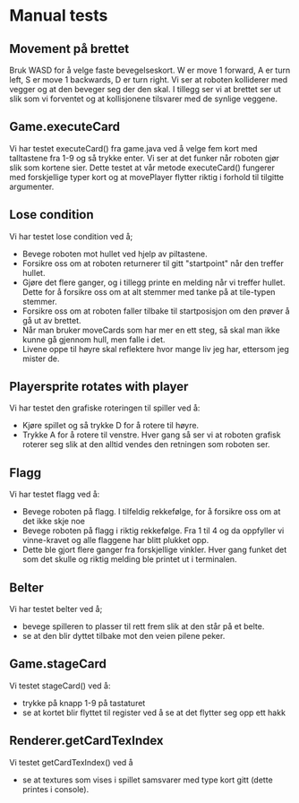 # Manual tests

## Movement på brettet
Bruk WASD for å velge faste bevegelseskort. W er move 1 forward, A er turn left, S er move 1 backwards, D er turn right. Vi ser at roboten kolliderer med vegger og at den beveger seg der den skal. I tillegg ser vi at brettet ser ut slik som vi forventet og at kollisjonene tilsvarer med de synlige veggene.

## Game.executeCard
Vi har testet executeCard() fra game.java ved å velge fem kort med talltastene fra 1-9 og så trykke enter. Vi ser at det funker når roboten gjør slik som kortene sier. Dette testet at vår metode executeCard() fungerer med forskjellige typer kort og at movePlayer flytter riktig i forhold til tilgitte argumenter.
 
 ## Lose condition
 Vi har testet lose condition ved å;
 - Bevege roboten mot hullet ved hjelp av piltastene.
 - Forsikre oss om at roboten returnerer til gitt "startpoint" når den treffer hullet.
 - Gjøre det flere ganger, og i tillegg printe en melding når vi treffer hullet. Dette for å forsikre oss om at alt stemmer med tanke på at tile-typen stemmer.
 - Forsikre oss om at roboten faller tilbake til startposisjon om den prøver å gå ut av brettet.
 - Når man bruker moveCards som har mer en ett steg, så skal man ikke kunne gå gjennom hull, men falle i det.
 - Livene oppe til høyre skal reflektere hvor mange liv jeg har, ettersom jeg mister de.

## Playersprite rotates with player
Vi har testet den grafiske roteringen til spiller ved å:
 - Kjøre spillet og så trykke D for å rotere til høyre.
 - Trykke A for å rotere til venstre.
 Hver gang så ser vi at roboten grafisk roterer seg slik at den alltid vendes den retningen som roboten ser. 

## Flagg
Vi har testet flagg ved å:
 - Bevege roboten på flagg. I tilfeldig rekkefølge, for å forsikre oss om at det ikke skje noe
 - Bevege roboten på flagg i riktig rekkefølge. Fra 1 til 4 og da oppfyller vi vinne-kravet og alle flaggene har blitt plukket opp.
 - Dette ble gjort flere ganger fra forskjellige vinkler. Hver gang funket det som det skulle og riktig melding ble printet ut i terminalen. 
 
## Belter
Vi har testet belter ved å;
 - bevege spilleren to plasser til rett frem slik at den står på et belte.
 - se at den blir dyttet tilbake mot den veien pilene peker.
 

## Game.stageCard
Vi testet stageCard() ved å:
 - trykke på knapp 1-9 på tastaturet
 - se at kortet blir flyttet til register ved å se at det flytter seg opp ett hakk
 
## Renderer.getCardTexIndex
Vi testet getCardTexIndex() ved å
 - se at textures som vises i spillet samsvarer med type kort gitt (dette printes i console).
